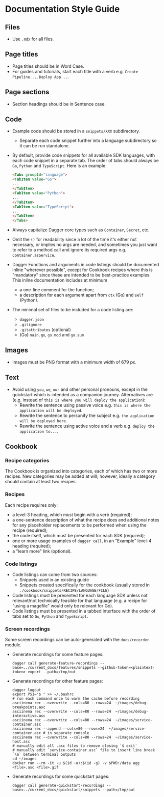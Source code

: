 # Documentation Style Guide

## Files

- Use `.mdx` for all files.

## Page titles

- Page titles should be in Word Case.
- For guides and tutorials, start each title with a verb e.g. `Create Pipeline...`, `Deploy App...`.

## Page sections

- Section headings should be in Sentence case.

## Code

- Example code should be stored in a `snippets/XXX` subdirectory.
  - Separate each code snippet further into a language subdirectory so it can be run standalone.
- By default, provide code snippets for all available SDK languages, with each code snippet in a separate tab. The order of tabs should always be `Go`, `Python` and `TypeScript`. Here is an example:

  ```html
  <Tabs groupId="language">
  <TabItem value="Go">
  ...
  </TabItem>
  <TabItem value="Python">
  ...
  </TabItem>
  <TabItem value="TypeScript">
  ...
  </TabItem>
  </Tabs>
  ```

- Always capitalize Dagger core types such as `Container`, `Secret`, etc.
- Omit the `()` for readability since a lot of the time it's either not necessary, or implies no args are needed, and sometimes you just want to refer to a method call and ignore its required args e.g. `Container.asService`.
- Dagger Functions and arguments in code listings should be documented inline "wherever possible", except for Cookbook recipes where this is "mandatory" since these are intended to be best-practice examples. This inline documentation includes at minimum
  - a one-line comment for the function;
  - a description for each argument apart from `ctx` (Go) and `self` (Python).
- The minimal set of files to be included for a code listing are:
  - `dagger.json`
  - `.gitignore`
  - `.gitattributes` (optional)
  - (Go) `main.go`, `go.mod` and `go.sum`

## Images

- Images must be PNG format with a minimum width of 679 px.

## Text

- Avoid using `you`, `we`, `our` and other personal pronouns, except in the quickstart which is intended  as a companion journey. Alternatives are (e.g. instead of `this is where you will deploy the application`):
  - Rewrite the sentence using passive voice e.g. `this is where the application will be deployed`.
  - Rewrite the sentence to personify the subject e.g. `the application will be deployed here`.
  - Rewrite the sentence using active voice and a verb e.g. `deploy the application to...`.

## Cookbook

### Recipe categories

The Cookbook is organized into categories, each of which has two or more recipes. New categories may be added at will; however, ideally a category should contain at least two recipes.

### Recipes

Each recipe requires only:

- a level-3 heading, which must begin with a verb (required);
- a one-sentence description of what the recipe does and additional notes for any placeholder replacements to be performed when using the recipe (required);
- the code itself, which must be presented for each SDK (required);
- one or more usage examples of `dagger call`, in an "Example" level-4 heading (required);
- a "learn more" link (optional).

### Code listings

- Code listings can come from two sources:
  - Snippets used in an existing guide
  - Snippets created specifically for the cookbook (usually stored in `./cookbook/snippets/RECIPE/LANGUAGE/FILE`)
- Code listings must be presented for each language SDK unless not relevant/not technically feasible for that language (e.g. a recipe for "using a magefile" would only be relevant for Go).
- Code listings must be presented in a tabbed interface with the order of tabs set to `Go`, `Python` and `TypeScript`.

### Screen recordings

Some screen recordings can be auto-generated with the `docs/recorder` module.

- Generate recordings for some feature pages:
  ```
  dagger call generate-feature-recordings --base=../current_docs/features/snippets --github-token=<plaintext-token> export --path=/tmp/out
  ```
- Generate recordings for other feature pages:
    ```
    dagger logout
    export PS1="$ " >> ~/.bashrc
    # run each command once to warm the cache before recording
    asciinema rec --overwrite --cols=80 --rows=24  ~/images/debug-breakpoints.asc
    asciinema rec --overwrite --cols=80 --rows=24  ~/images/debug-interactive.asc
    asciinema rec --overwrite --cols=80 --rows=24  ~/images/service-container.asc
    asciinema rec --append --cols=80 --rows=24  ~/images/service-container.asc # in separate console
    asciinema rec --overwrite --cols=80 --rows=24  ~/images/service-host.asc
    # manually edit all .asc files to remove closing `$ exit`
    # manually edit `service-container.asc` file to insert line break `\n` between terminal outputs
    cd ~/images
    docker run --rm -it -u $(id -u):$(id -g) -v $PWD:/data agg <file>.asc <file>.gif
    ```
- Generate recordings for some quickstart pages:
  ```
  dagger call generate-quickstart-recordings --base=../current_docs/quickstart/snippets --path=/tmp/out
  ```
